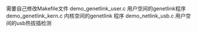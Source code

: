 需要自己修改Makefile文件
demo_genetlink_user.c  用户空间的genetlink程序
demo_genetlink_kern.c 内核空间的genetlink 程序
demo_netlink_usb.c 用户空间的usb热拔插检测
